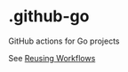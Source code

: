 # .github-go
GitHub actions for Go projects

See [Reusing Workflows](https://docs.github.com/en/actions/using-workflows/reusing-workflows)
